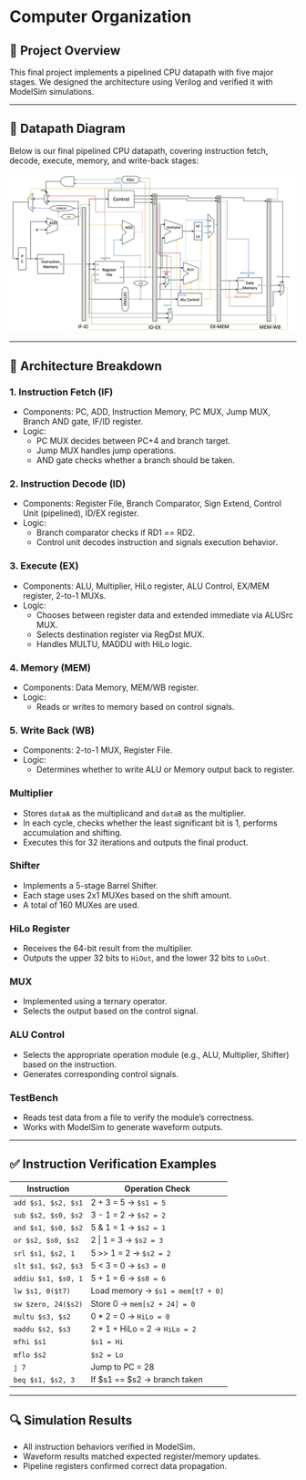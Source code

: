 # Computer Organization

## 🧠 Project Overview

This final project implements a pipelined CPU datapath with five major stages. We designed the architecture using Verilog and verified it with ModelSim simulations.

---

## 📌 Datapath Diagram

Below is our final pipelined CPU datapath, covering instruction fetch, decode, execute, memory, and write-back stages:

![Datapath Diagram](https://github.com/hyl-19/Portfolio/blob/main/Computer%20Organization/Single-Cycle_Pipeline_CPU/datapath.png?raw=true)

---

## 🔧 Architecture Breakdown

### 1. Instruction Fetch (IF)
- Components: PC, ADD, Instruction Memory, PC MUX, Jump MUX, Branch AND gate, IF/ID register.
- Logic:
  - PC MUX decides between PC+4 and branch target.
  - Jump MUX handles jump operations.
  - AND gate checks whether a branch should be taken.

### 2. Instruction Decode (ID)
- Components: Register File, Branch Comparator, Sign Extend, Control Unit (pipelined), ID/EX register.
- Logic:
  - Branch comparator checks if RD1 == RD2.
  - Control unit decodes instruction and signals execution behavior.

### 3. Execute (EX)
- Components: ALU, Multiplier, HiLo register, ALU Control, EX/MEM register, 2-to-1 MUXs.
- Logic:
  - Chooses between register data and extended immediate via ALUSrc MUX.
  - Selects destination register via RegDst MUX.
  - Handles MULTU, MADDU with HiLo logic.

### 4. Memory (MEM)
- Components: Data Memory, MEM/WB register.
- Logic:
  - Reads or writes to memory based on control signals.

### 5. Write Back (WB)
- Components: 2-to-1 MUX, Register File.
- Logic:
  - Determines whether to write ALU or Memory output back to register.

### Multiplier
- Stores `dataA` as the multiplicand and `dataB` as the multiplier.
- In each cycle, checks whether the least significant bit is 1, performs accumulation and shifting.
- Executes this for 32 iterations and outputs the final product.

### Shifter
- Implements a 5-stage Barrel Shifter.
- Each stage uses 2x1 MUXes based on the shift amount.
- A total of 160 MUXes are used.

### HiLo Register
- Receives the 64-bit result from the multiplier.
- Outputs the upper 32 bits to `HiOut`, and the lower 32 bits to `LoOut`.

### MUX
- Implemented using a ternary operator.
- Selects the output based on the control signal.

### ALU Control
- Selects the appropriate operation module (e.g., ALU, Multiplier, Shifter) based on the instruction.
- Generates corresponding control signals.

### TestBench
- Reads test data from a file to verify the module’s correctness.
- Works with ModelSim to generate waveform outputs.

---

## ✅ Instruction Verification Examples

| Instruction         | Operation Check                                     |
|---------------------|-----------------------------------------------------|
| `add $s1, $s2, $s1` | 2 + 3 = 5 → `$s1 = 5`                               |
| `sub $s2, $s0, $s2` | 3 - 1 = 2 → `$s2 = 2`                               |
| `and $s1, $s0, $s2` | 5 & 1 = 1 → `$s2 = 1`                               |
| `or $s2, $s0, $s2`  | 2 \| 1 = 3 → `$s2 = 3`                              |
| `srl $s1, $s2, 1`   | 5 >> 1 = 2 → `$s2 = 2`                              |
| `slt $s1, $s2, $s3` | 5 < 3 = 0 → `$s3 = 0`                               |
| `addiu $s1, $s0, 1` | 5 + 1 = 6 → `$s0 = 6`                               |
| `lw $s1, 0($t7)`    | Load memory → `$s1 = mem[t7 + 0]`                   |
| `sw $zero, 24($s2)` | Store 0 → `mem[s2 + 24] = 0`                        |
| `multu $s3, $s2`    | 0 * 2 = 0 → `HiLo = 0`                              |
| `maddu $s2, $s3`    | 2 * 1 + HiLo = 2 → `HiLo = 2`                       |
| `mfhi $s1`          | `$s1 = Hi`                                          |
| `mflo $s2`          | `$s2 = Lo`                                          |
| `j 7`               | Jump to PC = 28                                     |
| `beq $s1, $s2, 3`   | If $s1 == $s2 → branch taken                        |

---

## 🔍 Simulation Results

- All instruction behaviors verified in ModelSim.
- Waveform results matched expected register/memory updates.
- Pipeline registers confirmed correct data propagation.

